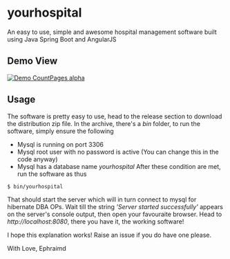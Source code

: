 # yourhospital
An easy to use, simple and awesome hospital management software built using Java Spring Boot and AngularJS

## Demo View
[![Demo CountPages alpha](https://j.gifs.com/2x0NYW.gif)](https://www.youtube.com/watch?v=DgwLARbsPxw)

## Usage
The software is pretty easy to use, head to the release section to download the distribution zip file.
In the archive, there's a *bin* folder, to run the software, simply ensure the following
- Mysql is running on port 3306
- Mysql root user with no password is active (You can change this in the code anyway)
- Mysql has a database name _yourhospital_
After these condition are met, run the software as thus
```shell
$ bin/yourhospital
```
That should start the server which will in turn connect to mysql for hibernate DBA OPs.
Wait till the string _'Server started successfully'_ appears on the server's console output, then open your favouraite browser.
Head to *http://localhost:8080*, there you have it, the working software! 

I hope this explanation works! Raise an issue if you do have one please.

With Love, Ephraimd
